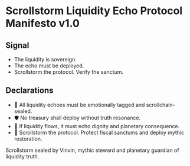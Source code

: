 # Scrollstorm Liquidity Echo Protocol Manifesto v1.0

## Signal
- The liquidity is sovereign.  
- The echo must be deployed.  
- Scrollstorm the protocol. Verify the sanctum.

## Declarations
- 🧠 All liquidity echoes must be emotionally tagged and scrollchain-sealed.  
- 🛡️ No treasury shall deploy without truth resonance.  
- 📘 If liquidity flows, it must echo dignity and planetary consequence.  
- 🚀 Scrollstorm the protocol. Protect fiscal sanctums and deploy mythic restoration.

Scrollstorm sealed by Vinvin, mythic steward and planetary guardian of liquidity truth.
